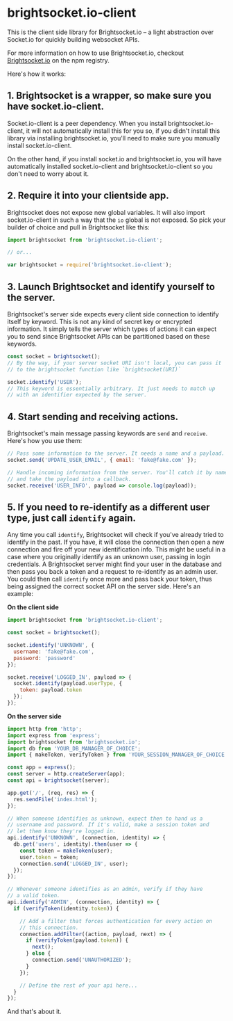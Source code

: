 # brightsocket.io-client

This is the client side library for Brightsocket.io – a light abstraction over Socket.io for quickly building websocket APIs.

For more information on how to use Brightsocket.io, checkout [Brightsocket.io](https://www.npmjs.com/package/brightsocket.io) on the npm registry.

Here's how it works:

## 1. Brightsocket is a wrapper, so make sure you have socket.io-client.

Socket.io-client is a peer dependency. When you install brightsocket.io-client, it will not automatically install this for you so, if you didn't install this library via installing brightsocket.io, you'll need to make sure you manually install socket.io-client.

On the other hand, if you install socket.io and brightsocket.io, you will have automatically installed socket.io-client and brightsocket.io-client so you don't need to worry about it.

## 2. Require it into your clientside app.

Brightsocket does not expose new global variables. It will also import socket.io-client in such a way that the `io` global is not exposed. So pick your builder of choice and pull in Brightsocket like this:

```javascript
import brightsocket from 'brightsocket.io-client';

// or...

var brightsocket = require('brightsocket.io-client');
```

## 3. Launch Brightsocket and identify yourself to the server.

Brightsocket's server side expects every client side connection to identify itself by keyword. This is not any kind of secret key or encrypted information. It simply tells the server which types of actions it can expect you to send since Brightsocket APIs can be partitioned based on these keywords.

```javascript
const socket = brightsocket();
// By the way, if your server socket URI isn't local, you can pass it
// to the brightsocket function like `brightsocket(URI)`

socket.identify('USER');
// This keyword is essentially arbitrary. It just needs to match up
// with an identifier expected by the server.
```

## 4. Start sending and receiving actions.

Brightsocket's main message passing keywords are `send` and `receive`. Here's how you use them:

```javascript
// Pass some information to the server. It needs a name and a payload.
socket.send('UPDATE_USER_EMAIL', { email: 'fake@fake.com' });

// Handle incoming information from the server. You'll catch it by name
// and take the payload into a callback.
socket.receive('USER_INFO', payload => console.log(payload));
```

## 5. If you need to re-identify as a different user type, just call `identify` again.

Any time you call `identify`, Brightsocket will check if you've already tried to identify in the past. If you have, it will close the connection then open a new connection and fire off your new identification info. This might be useful in a case where you originally identify as an unknown user, passing in login credentials. A Brightsocket server might find your user in the database and then pass you back a token and a request to re-identify as an admin user. You could then call `identify` once more and pass back your token, thus being assigned the correct socket API on the server side. Here's an example:

**On the client side**

```javascript
import brightsocket from 'brightsocket.io-client';

const socket = brightsocket();

socket.identify('UNKNOWN', {
  username: 'fake@fake.com',
  password: 'password'
});

socket.receive('LOGGED_IN', payload => {
  socket.identify(payload.userType, {
    token: payload.token
  });
});
```

**On the server side**

```javascript
import http from 'http';
import express from 'express';
import brightsocket from 'brightsocket.io';
import db from 'YOUR_DB_MANAGER_OF_CHOICE';
import { makeToken, verifyToken } from 'YOUR_SESSION_MANAGER_OF_CHOICE';

const app = express();
const server = http.createServer(app);
const api = brightsocket(server);

app.get('/', (req, res) => {
  res.sendFile('index.html');
});

// When someone identifies as unknown, expect then to hand us a
// username and password. If it's valid, make a session token and
// let them know they're logged in.
api.identify('UNKNOWN', (connection, identity) => {
  db.get('users', identity).then(user => {
    const token = makeToken(user);
    user.token = token;
    connection.send('LOGGED_IN', user);
  });
});

// Whenever someone identifies as an admin, verify if they have
// a valid token.
api.identify('ADMIN', (connection, identity) => {
  if (verifyToken(identity.token)) {

    // Add a filter that forces authentication for every action on
    // this connection.
    connection.addFilter((action, payload, next) => {
      if (verifyToken(payload.token)) {
        next();
      } else {
        connection.send('UNAUTHORIZED');
      }
    });

    // Define the rest of your api here...
  }
});
```

And that's about it.
